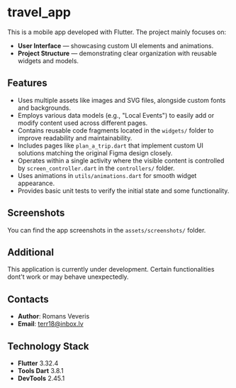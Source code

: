# travel_app

This is a mobile app developed with Flutter. The project mainly focuses on:

- **User Interface** — showcasing custom UI elements and animations.
- **Project Structure** — demonstrating clear organization with reusable widgets and models.

## Features

- Uses multiple assets like images and SVG files, alongside custom fonts and backgrounds.  
- Employs various data models (e.g., "Local Events") to easily add or modify content used across different pages.  
- Contains reusable code fragments located in the `widgets/` folder to improve readability and maintainability.  
- Includes pages like `plan_a_trip.dart` that implement custom UI solutions matching the original Figma design closely.  
- Operates within a single activity where the visible content is controlled by `screen_controller.dart` in the `controllers/` folder.  
- Uses animations in `utils/animations.dart` for smooth widget appearance.  
- Provides basic unit tests to verify the initial state and some functionality.

## Screenshots

You can find the app screenshots in the `assets/screenshots/` folder.

## Additional

This application is currently under development. Certain functionalities dont't work or may behave unexpectedly.

## Contacts

- **Author**: Romans Veveris
- **Email**: terr18@inbox.lv

## Technology Stack

- **Flutter** 3.32.4
- **Tools Dart** 3.8.1 
- **DevTools** 2.45.1

